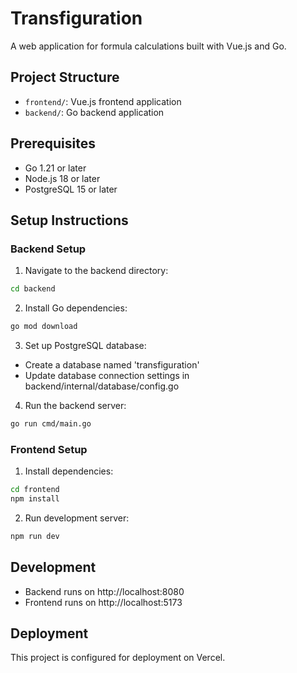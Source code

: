 # Transfiguration

A web application for formula calculations built with Vue.js and Go.

## Project Structure
- `frontend/`: Vue.js frontend application
- `backend/`: Go backend application

## Prerequisites
- Go 1.21 or later
- Node.js 18 or later
- PostgreSQL 15 or later

## Setup Instructions

### Backend Setup
1. Navigate to the backend directory:
```bash
cd backend
```

2. Install Go dependencies:
```bash
go mod download
```

3. Set up PostgreSQL database:
- Create a database named 'transfiguration'
- Update database connection settings in backend/internal/database/config.go

4. Run the backend server:
```bash
go run cmd/main.go
```

### Frontend Setup
1. Install dependencies:
```bash
cd frontend
npm install
```

2. Run development server:
```bash
npm run dev
```

## Development
- Backend runs on http://localhost:8080
- Frontend runs on http://localhost:5173

## Deployment
This project is configured for deployment on Vercel. 